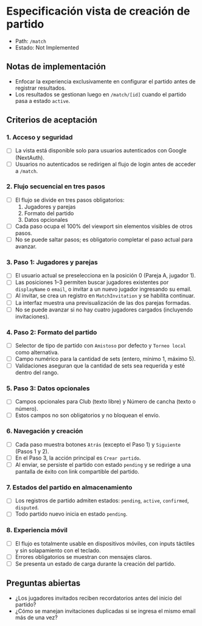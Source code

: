 # Especificación vista de creación de partido

- Path: `/match`
- Estado: Not Implemented

## Notas de implementación
- Enfocar la experiencia exclusivamente en configurar el partido antes de registrar resultados.
- Los resultados se gestionan luego en `/match/[id]` cuando el partido pasa a estado `active`.

## Criterios de aceptación

### 1. Acceso y seguridad
- [ ] La vista está disponible solo para usuarios autenticados con Google (NextAuth).
- [ ] Usuarios no autenticados se redirigen al flujo de login antes de acceder a `/match`.

### 2. Flujo secuencial en tres pasos
- [ ] El flujo se divide en tres pasos obligatorios:
  1. Jugadores y parejas
  2. Formato del partido
  3. Datos opcionales
- [ ] Cada paso ocupa el 100% del viewport sin elementos visibles de otros pasos.
- [ ] No se puede saltar pasos; es obligatorio completar el paso actual para avanzar.

### 3. Paso 1: Jugadores y parejas
- [ ] El usuario actual se preselecciona en la posición 0 (Pareja A, jugador 1).
- [ ] Las posiciones 1–3 permiten buscar jugadores existentes por `displayName` o `email`, o invitar a un nuevo jugador ingresando su email.
- [ ] Al invitar, se crea un registro en `MatchInvitation` y se habilita continuar.
- [ ] La interfaz muestra una previsualización de las dos parejas formadas.
- [ ] No se puede avanzar si no hay cuatro jugadores cargados (incluyendo invitaciones).

### 4. Paso 2: Formato del partido
- [ ] Selector de tipo de partido con `Amistoso` por defecto y `Torneo local` como alternativa.
- [ ] Campo numérico para la cantidad de sets (entero, mínimo 1, máximo 5).
- [ ] Validaciones aseguran que la cantidad de sets sea requerida y esté dentro del rango.

### 5. Paso 3: Datos opcionales
- [ ] Campos opcionales para Club (texto libre) y Número de cancha (texto o número).
- [ ] Estos campos no son obligatorios y no bloquean el envío.

### 6. Navegación y creación
- [ ] Cada paso muestra botones `Atrás` (excepto el Paso 1) y `Siguiente` (Pasos 1 y 2).
- [ ] En el Paso 3, la acción principal es `Crear partido`.
- [ ] Al enviar, se persiste el partido con estado `pending` y se redirige a una pantalla de éxito con link compartible del partido.

### 7. Estados del partido en almacenamiento
- [ ] Los registros de partido admiten estados: `pending`, `active`, `confirmed`, `disputed`.
- [ ] Todo partido nuevo inicia en estado `pending`.

### 8. Experiencia móvil
- [ ] El flujo es totalmente usable en dispositivos móviles, con inputs táctiles y sin solapamiento con el teclado.
- [ ] Errores obligatorios se muestran con mensajes claros.
- [ ] Se presenta un estado de carga durante la creación del partido.

## Preguntas abiertas
- ¿Los jugadores invitados reciben recordatorios antes del inicio del partido?
- ¿Cómo se manejan invitaciones duplicadas si se ingresa el mismo email más de una vez?
